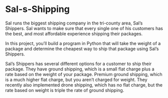 # Sal-s-Shipping

Sal runs the biggest shipping company in the tri-county area, Sal’s Shippers. Sal wants to make sure that every single one of his customers has the best, and most affordable experience shipping their packages. 

In this project, you’ll build a program in Python that will take the weight of a package and determine the cheapest way to ship that package using Sal’s Shippers.

Sal’s Shippers has several different options for a customer to ship their package. They have ground shipping, which is a small flat charge plus a rate based on the weight of your package. Premium ground shipping, which is a much higher flat charge, but you aren’t charged for weight. They recently also implemented drone shipping, which has no flat charge, but the rate based on weight is triple the rate of ground shipping.
